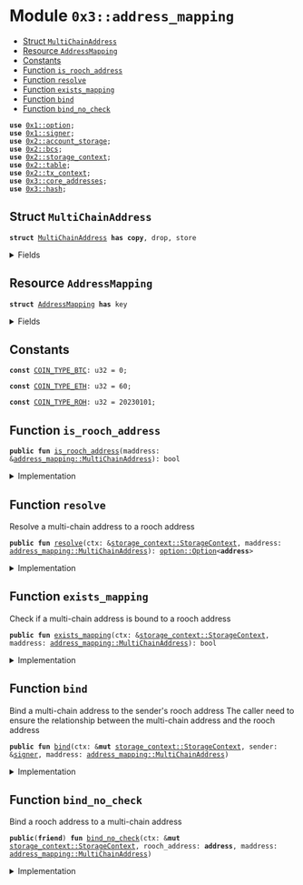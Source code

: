 
<a name="0x3_address_mapping"></a>

# Module `0x3::address_mapping`



-  [Struct `MultiChainAddress`](#0x3_address_mapping_MultiChainAddress)
-  [Resource `AddressMapping`](#0x3_address_mapping_AddressMapping)
-  [Constants](#@Constants_0)
-  [Function `is_rooch_address`](#0x3_address_mapping_is_rooch_address)
-  [Function `resolve`](#0x3_address_mapping_resolve)
-  [Function `exists_mapping`](#0x3_address_mapping_exists_mapping)
-  [Function `bind`](#0x3_address_mapping_bind)
-  [Function `bind_no_check`](#0x3_address_mapping_bind_no_check)


<pre><code><b>use</b> <a href="">0x1::option</a>;
<b>use</b> <a href="">0x1::signer</a>;
<b>use</b> <a href="">0x2::account_storage</a>;
<b>use</b> <a href="">0x2::bcs</a>;
<b>use</b> <a href="">0x2::storage_context</a>;
<b>use</b> <a href="">0x2::table</a>;
<b>use</b> <a href="">0x2::tx_context</a>;
<b>use</b> <a href="core_addresses.md#0x3_core_addresses">0x3::core_addresses</a>;
<b>use</b> <a href="hash.md#0x3_hash">0x3::hash</a>;
</code></pre>



<a name="0x3_address_mapping_MultiChainAddress"></a>

## Struct `MultiChainAddress`



<pre><code><b>struct</b> <a href="address_mapping.md#0x3_address_mapping_MultiChainAddress">MultiChainAddress</a> <b>has</b> <b>copy</b>, drop, store
</code></pre>



<details>
<summary>Fields</summary>


<dl>
<dt>
<code>coin_id: u32</code>
</dt>
<dd>

</dd>
<dt>
<code>raw_address: <a href="">vector</a>&lt;u8&gt;</code>
</dt>
<dd>

</dd>
</dl>


</details>

<a name="0x3_address_mapping_AddressMapping"></a>

## Resource `AddressMapping`



<pre><code><b>struct</b> <a href="address_mapping.md#0x3_address_mapping_AddressMapping">AddressMapping</a> <b>has</b> key
</code></pre>



<details>
<summary>Fields</summary>


<dl>
<dt>
<code>mapping: <a href="_Table">table::Table</a>&lt;<a href="address_mapping.md#0x3_address_mapping_MultiChainAddress">address_mapping::MultiChainAddress</a>, <b>address</b>&gt;</code>
</dt>
<dd>

</dd>
</dl>


</details>

<a name="@Constants_0"></a>

## Constants


<a name="0x3_address_mapping_COIN_TYPE_BTC"></a>



<pre><code><b>const</b> <a href="address_mapping.md#0x3_address_mapping_COIN_TYPE_BTC">COIN_TYPE_BTC</a>: u32 = 0;
</code></pre>



<a name="0x3_address_mapping_COIN_TYPE_ETH"></a>



<pre><code><b>const</b> <a href="address_mapping.md#0x3_address_mapping_COIN_TYPE_ETH">COIN_TYPE_ETH</a>: u32 = 60;
</code></pre>



<a name="0x3_address_mapping_COIN_TYPE_ROH"></a>



<pre><code><b>const</b> <a href="address_mapping.md#0x3_address_mapping_COIN_TYPE_ROH">COIN_TYPE_ROH</a>: u32 = 20230101;
</code></pre>



<a name="0x3_address_mapping_is_rooch_address"></a>

## Function `is_rooch_address`



<pre><code><b>public</b> <b>fun</b> <a href="address_mapping.md#0x3_address_mapping_is_rooch_address">is_rooch_address</a>(maddress: &<a href="address_mapping.md#0x3_address_mapping_MultiChainAddress">address_mapping::MultiChainAddress</a>): bool
</code></pre>



<details>
<summary>Implementation</summary>


<pre><code><b>public</b> <b>fun</b> <a href="address_mapping.md#0x3_address_mapping_is_rooch_address">is_rooch_address</a>(maddress: &<a href="address_mapping.md#0x3_address_mapping_MultiChainAddress">MultiChainAddress</a>) : bool{
    maddress.coin_id == <a href="address_mapping.md#0x3_address_mapping_COIN_TYPE_ROH">COIN_TYPE_ROH</a>
}
</code></pre>



</details>

<a name="0x3_address_mapping_resolve"></a>

## Function `resolve`

Resolve a multi-chain address to a rooch address


<pre><code><b>public</b> <b>fun</b> <a href="address_mapping.md#0x3_address_mapping_resolve">resolve</a>(ctx: &<a href="_StorageContext">storage_context::StorageContext</a>, maddress: <a href="address_mapping.md#0x3_address_mapping_MultiChainAddress">address_mapping::MultiChainAddress</a>): <a href="_Option">option::Option</a>&lt;<b>address</b>&gt;
</code></pre>



<details>
<summary>Implementation</summary>


<pre><code><b>public</b> <b>fun</b> <a href="address_mapping.md#0x3_address_mapping_resolve">resolve</a>(ctx: &StorageContext, maddress: <a href="address_mapping.md#0x3_address_mapping_MultiChainAddress">MultiChainAddress</a>): Option&lt;<b>address</b>&gt; {
    <b>if</b> (<a href="address_mapping.md#0x3_address_mapping_is_rooch_address">is_rooch_address</a>(&maddress)) {
        <b>return</b> <a href="_some">option::some</a>(moveos_std::bcs::to_address(maddress.raw_address))
    };
    <b>let</b> am = <a href="_global_borrow">account_storage::global_borrow</a>&lt;<a href="address_mapping.md#0x3_address_mapping_AddressMapping">AddressMapping</a>&gt;(ctx, @rooch_framework);
    <b>if</b>(<a href="_contains">table::contains</a>(&am.mapping, maddress)){
        <b>let</b> addr = <a href="_borrow">table::borrow</a>(&am.mapping, maddress);
        <a href="_some">option::some</a>(*addr)
    }<b>else</b>{
        <a href="address_mapping.md#0x3_address_mapping_default_rooch_address">default_rooch_address</a>(maddress)
    }
}
</code></pre>



</details>

<a name="0x3_address_mapping_exists_mapping"></a>

## Function `exists_mapping`

Check if a multi-chain address is bound to a rooch address


<pre><code><b>public</b> <b>fun</b> <a href="address_mapping.md#0x3_address_mapping_exists_mapping">exists_mapping</a>(ctx: &<a href="_StorageContext">storage_context::StorageContext</a>, maddress: <a href="address_mapping.md#0x3_address_mapping_MultiChainAddress">address_mapping::MultiChainAddress</a>): bool
</code></pre>



<details>
<summary>Implementation</summary>


<pre><code><b>public</b> <b>fun</b> <a href="address_mapping.md#0x3_address_mapping_exists_mapping">exists_mapping</a>(ctx: &StorageContext, maddress: <a href="address_mapping.md#0x3_address_mapping_MultiChainAddress">MultiChainAddress</a>): bool {
    <b>if</b> (<a href="address_mapping.md#0x3_address_mapping_is_rooch_address">is_rooch_address</a>(&maddress)) {
        <b>return</b> <b>true</b>
    };
    <b>let</b> am = <a href="_global_borrow">account_storage::global_borrow</a>&lt;<a href="address_mapping.md#0x3_address_mapping_AddressMapping">AddressMapping</a>&gt;(ctx, @rooch_framework);
    <a href="_contains">table::contains</a>(&am.mapping, maddress)
}
</code></pre>



</details>

<a name="0x3_address_mapping_bind"></a>

## Function `bind`

Bind a multi-chain address to the sender's rooch address
The caller need to ensure the relationship between the multi-chain address and the rooch address


<pre><code><b>public</b> <b>fun</b> <a href="address_mapping.md#0x3_address_mapping_bind">bind</a>(ctx: &<b>mut</b> <a href="_StorageContext">storage_context::StorageContext</a>, sender: &<a href="">signer</a>, maddress: <a href="address_mapping.md#0x3_address_mapping_MultiChainAddress">address_mapping::MultiChainAddress</a>)
</code></pre>



<details>
<summary>Implementation</summary>


<pre><code><b>public</b> <b>fun</b> <a href="address_mapping.md#0x3_address_mapping_bind">bind</a>(ctx: &<b>mut</b> StorageContext, sender: &<a href="">signer</a>, maddress: <a href="address_mapping.md#0x3_address_mapping_MultiChainAddress">MultiChainAddress</a>) {
    <a href="address_mapping.md#0x3_address_mapping_bind_no_check">bind_no_check</a>(ctx, <a href="_address_of">signer::address_of</a>(sender), maddress);
}
</code></pre>



</details>

<a name="0x3_address_mapping_bind_no_check"></a>

## Function `bind_no_check`

Bind a rooch address to a multi-chain address


<pre><code><b>public</b>(<b>friend</b>) <b>fun</b> <a href="address_mapping.md#0x3_address_mapping_bind_no_check">bind_no_check</a>(ctx: &<b>mut</b> <a href="_StorageContext">storage_context::StorageContext</a>, rooch_address: <b>address</b>, maddress: <a href="address_mapping.md#0x3_address_mapping_MultiChainAddress">address_mapping::MultiChainAddress</a>)
</code></pre>



<details>
<summary>Implementation</summary>


<pre><code><b>public</b>(<b>friend</b>) <b>fun</b> <a href="address_mapping.md#0x3_address_mapping_bind_no_check">bind_no_check</a>(ctx: &<b>mut</b> StorageContext, rooch_address: <b>address</b>, maddress: <a href="address_mapping.md#0x3_address_mapping_MultiChainAddress">MultiChainAddress</a>) {
    <b>if</b>(<a href="address_mapping.md#0x3_address_mapping_is_rooch_address">is_rooch_address</a>(&maddress)){
        //Do nothing <b>if</b> the multi-chain <b>address</b> is a rooch <b>address</b>
        <b>return</b>
    };
    <b>let</b> am = <a href="_global_borrow_mut">account_storage::global_borrow_mut</a>&lt;<a href="address_mapping.md#0x3_address_mapping_AddressMapping">AddressMapping</a>&gt;(ctx, @rooch_framework);
    <a href="_add">table::add</a>(&<b>mut</b> am.mapping, maddress, rooch_address);
    //TODO matienance the reverse mapping rooch_address -&gt; <a href="">vector</a>&lt;<a href="address_mapping.md#0x3_address_mapping_MultiChainAddress">MultiChainAddress</a>&gt;
}
</code></pre>



</details>
